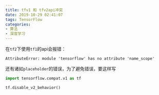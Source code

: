 ```yaml
---
title: tfv1 和 tfv2api冲突
date: 2019-10-29 02:41:07
tags: TensorFlow
categories: 
- 算法
- 深度学习
---
```


在`tf2`下使用`tf1`的api会报错：
```
AttributeError: module 'tensorflow' has no attribute 'name_scope'
```
还有诸如`placeholder`的错误，为了避免错误，要这样写

```python
import tensorflow.compat.v1 as tf

tf.disable_v2_behavior()
```

